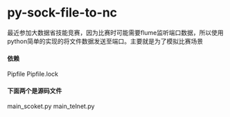 # py-sock-file-to-nc

最近参加大数据省技能竞赛，因为比赛时可能需要flume监听端口数据，所以使用python简单的实现的将文件数据发送至端口。主要就是为了模拟比赛场景

#### 依赖
Pipfile
Pipfile.lock

#### 下面两个是源码文件
main_scoket.py
main_telnet.py
